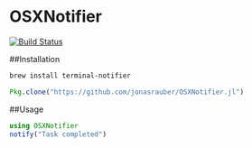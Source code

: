 # OSXNotifier

[![Build Status](https://travis-ci.org/jonasrauber/OSXNotifier.jl.png)](https://travis-ci.org/jonasrauber/OSXNotifier.jl)

##Installation

```sh
brew install terminal-notifier
```

```julia
Pkg.clone("https://github.com/jonasrauber/OSXNotifier.jl")
```

<!--
```julia
Pkg.add("OSXNotifier")
```
-->

##Usage

```julia
using OSXNotifier
notify("Task completed")
```
